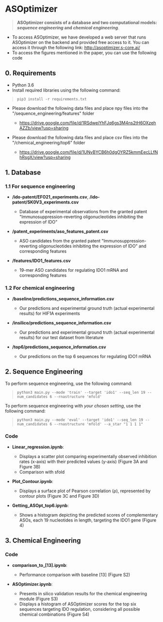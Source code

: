 # ASOptimizer
> **ASOptimizer consists of a database and two computational models: *sequence engineering* and *chemical engineering***.

- To access ASOptimizer, we have developed a web server that runs ASOptimizer on the backend and provided free access to it. You can access it through the following link: http://asoptimizer.s-core.ai/
- To access the figures mentioned in the paper, you can use the following code
## 0. Requirements
- Python 3.6
- Install required libraries using the following command:

> <pre><code>pip3 install -r requirements.txt</code></pre>

- Please download the following data files and place npy files into the "/sequence_engineering/features" folder
  - https://drive.google.com/file/d/1RSdweiYhFJq6gs3M4ns2tH6OXzehAZZb/view?usp=sharing

- Please download the following data files and place csv files into the "/chemical_engineering/top6" folder
  - https://drive.google.com/file/d/1UNvBYCB6h0dgOYRZ5kmmEecLLfNhRsgX/view?usp=sharing

## 1. Database

### 1.1 For sequence engineering
- **/ido-patent/EFO21_experiments.csv**, **/ido-patent/SK0V3_experiments.csv**
  - Database of experimental observations from the granted patent "Immunosuppression-reverting oligonucleotides inhibiting the expression of IDO"

- **/patent_experiments/aso_features_patent.csv**
  - ASO candidates from the granted patent "Immunosuppression-reverting oligonucleotides inhibiting the expression of IDO" and corresponding features
    
- **/features/IDO1_features.csv**
  - 19-mer ASO candidates for regulating IDO1 mRNA and corresponding features
   
### 1.2 For chemical engineering
- **/baseline/predictions_sequence_information.csv**
  - Our predictions and experimental ground truth (actual experimental results) for HIF1A experiments

- **/insilico/predictions_sequence_information.csv**
  - Our predictions and experimental ground truth (actual experimental results) for our test dataset from literature

- **/top6/predictions_sequence_information.csv**
  - Our predictions on the top 6 sequences for regulating IDO1 mRNA


## 2. Sequence Engineering

To perform sequence engineering, use the following command:
> <pre><code>python3 main.py --mode 'train' --target 'ido1' --seq_len 19 --num_candidates 6 --rnastructure 'mfold' </code></pre>

To perform sequence engineering with *your chosen setting*, use the following command:
> <pre><code>python3 main.py --mode 'eval' --target 'ido1' --seq_len 19 --num_candidates 6 --rnastructure 'mfold' --a_star "1 1 1 1" </code></pre>

### Code

- **Linear_regression.ipynb**: 
  - Displays a scatter plot comparing experimentally observed inhibition rates (x-axis) with their predicted values (y-axis) (Figure 3A and Figure 3B)
  - Comparison with sfold

- **Plot_Contour.ipynb**: 
  - Displays a surface plot of Pearson correlation (ρ), represented by contour plots (Figure 3C and Figure 3D)

- **Getting_ASOpt_top6.ipynb**: 
  - Shows a histogram depicting the predicted scores of complementary ASOs, each 19 nucleotides in length, targeting the IDO1 gene (Figure 4)

## 3. Chemical Engineering

### Code

- **comparison_to_[13].ipynb**: 
  - Performance comparison with baseline [13] (Figure S2)

- **ASOptimizer.ipynb**: 
  - Presents in silico validation results for the chemical engineering module (Figure S3)
  - Displays a histogram of ASOptimizer scores for the top six sequences targeting IDO regulation, considering all possible chemical combinations (Figure S4)
